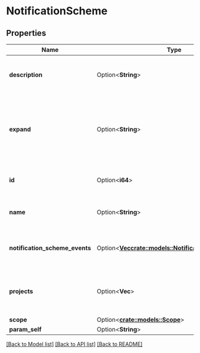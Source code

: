 # NotificationScheme

## Properties

Name | Type | Description | Notes
------------ | ------------- | ------------- | -------------
**description** | Option<**String**> | The description of the notification scheme. | [optional]
**expand** | Option<**String**> | Expand options that include additional notification scheme details in the response. | [optional]
**id** | Option<**i64**> | The ID of the notification scheme. | [optional]
**name** | Option<**String**> | The name of the notification scheme. | [optional]
**notification_scheme_events** | Option<[**Vec<crate::models::NotificationSchemeEvent>**](NotificationSchemeEvent.md)> | The notification events and associated recipients. | [optional]
**projects** | Option<**Vec<i64>**> | The list of project IDs associated with the notification scheme. | [optional]
**scope** | Option<[**crate::models::Scope**](Scope.md)> |  | [optional]
**param_self** | Option<**String**> |  | [optional]

[[Back to Model list]](../README.md#documentation-for-models) [[Back to API list]](../README.md#documentation-for-api-endpoints) [[Back to README]](../README.md)


